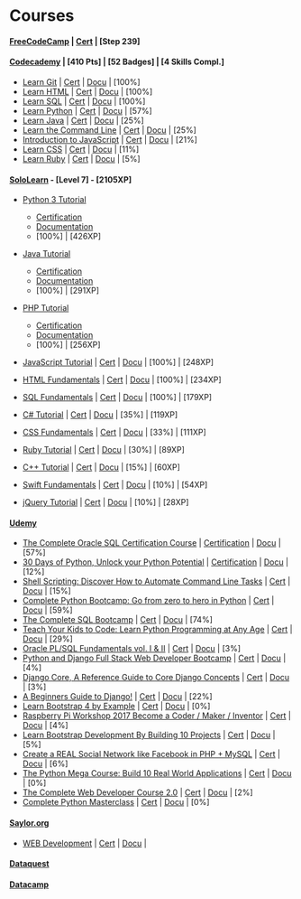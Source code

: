 
Courses
======

#### [FreeCodeCamp](https://www.freecodecamp.org/ttltrk) | [Cert]() | [Step 239]

#### [Codecademy](https://www.codecademy.com/ttltrk) | [410 Pts] | [52 Badges] | [4 Skills Compl.]
  * [Learn Git](https://www.codecademy.com/learn/learn-git) | [Cert]() | [Docu]() | [100%]
  * [Learn HTML](https://www.codecademy.com/learn/learn-html) | [Cert]() | [Docu]() | [100%]
  * [Learn SQL](https://www.codecademy.com/learn/learn-sql) | [Cert]() | [Docu]() | [100%]
  * [Learn Python](https://www.codecademy.com/learn/learn-python) | [Cert]() | [Docu]() | [57%]
  * [Learn Java](https://www.codecademy.com/learn/learn-java) | [Cert]() | [Docu]() | [25%]
  * [Learn the Command Line](https://www.codecademy.com/learn/learn-the-command-line) | [Cert]() | [Docu]() | [25%]
  * [Introduction to JavaScript](https://www.codecademy.com/learn/introduction-to-javascript) | [Cert]() | [Docu]() | [21%]
  * [Learn CSS](https://www.codecademy.com/learn/learn-css) | [Cert]() | [Docu]() | [11%]
  * [Learn Ruby](https://www.codecademy.com/learn/learn-ruby) | [Cert]() | [Docu]() | [5%]

#### [SoloLearn](https://www.sololearn.com/Profile/3771981) - [Level 7] - [2105XP]
  * [Python 3 Tutorial](https://www.sololearn.com/Profile/3771981/Python) 
      * [Certification]() 
      * [Documentation]() 
      * [100%] | [426XP]
      
  * [Java Tutorial](https://www.sololearn.com/Profile/3771981/Java) 
      * [Certification]() 
      * [Documentation]() 
      * [100%] | [291XP]
      
  * [PHP Tutorial](https://www.sololearn.com/Profile/3771981/PHP)
      * [Certification]() 
      * [Documentation]() 
      * [100%] | [256XP]
      
  * [JavaScript Tutorial](https://www.sololearn.com/Profile/3771981/PHP) | [Cert]() | [Docu]() | [100%] | [248XP]
  * [HTML Fundamentals](https://www.sololearn.com/Profile/3771981/HTML) | [Cert]() | [Docu]() | [100%] | [234XP]
  * [SQL Fundamentals](https://www.sololearn.com/Profile/3771981/SQL) | [Cert]() | [Docu]() | [100%] | [179XP]
  * [C# Tutorial](https://www.sololearn.com/Profile/3771981/CSharp) | [Cert]() | [Docu]() | [35%] | [119XP]
  * [CSS Fundamentals](https://www.sololearn.com/Profile/3771981/CSS) | [Cert]() | [Docu]() | [33%] | [111XP]
  * [Ruby Tutorial](https://www.sololearn.com/Profile/3771981/Ruby) | [Cert]() | [Docu]() | [30%] | [89XP]
  * [C++ Tutorial](https://www.sololearn.com/Profile/3771981/CPlusPlus) | [Cert]() | [Docu]() | [15%] | [60XP]
  * [Swift Fundamentals](https://www.sololearn.com/Profile/3771981/Swift) | [Cert]() | [Docu]() | [10%] | [54XP]
  * [jQuery Tutorial](https://www.sololearn.com/Profile/3771981/jQuery) | [Cert]() | [Docu]() | [10%] | [28XP]

#### [Udemy](https://www.udemy.com/home/my-courses/learning/)
  * [The Complete Oracle SQL Certification Course](https://www.udemy.com/the-complete-oracle-sql-certification-course/learn/v4/overview)  | [Certification]() | [Docu](https://github.com/ttltrk/DB/blob/master/SQL/DOC/UDEMY_SQL_CER.MD) | [57%]
  * [30 Days of Python, Unlock your Python Potential](https://www.udemy.com/30-days-of-python/learn/v4/) | [Certification]() | [Docu](https://github.com/ttltrk/PRG/blob/master/PY/DOC/UD_30_PY.MD) | [12%]
  * [Shell Scripting: Discover How to Automate Command Line Tasks](https://www.udemy.com/shell-scripting-linux/learn/v4/) | [Cert]() | [Docu]() | [15%]
  * [Complete Python Bootcamp: Go from zero to hero in Python](https://www.udemy.com/complete-python-bootcamp/learn/v4/overview) | [Cert]() | [Docu]() | [59%]
  * [The Complete SQL Bootcamp](https://www.udemy.com/the-complete-sql-bootcamp/learn/v4/overview) | [Cert]() | [Docu]() | [74%]
  * [Teach Your Kids to Code: Learn Python Programming at Any Age](https://www.udemy.com/teach-your-kids-to-code/learn/v4/) | [Cert]() | [Docu]() | [29%]
  * [Oracle PL/SQL Fundamentals vol. I & II](https://www.udemy.com/oracle-plsql-fundamentals-vol-i-ii/learn/v4/overview) | [Cert]() | [Docu]() | [3%]
  * [Python and Django Full Stack Web Developer Bootcamp](https://www.udemy.com/python-and-django-full-stack-web-developer-bootcamp/learn/v4/overview) | [Cert]() | [Docu]() | [4%]
  * [Django Core, A Reference Guide to Core Django Concepts](https://www.udemy.com/django-core/learn/v4/overview) | [Cert]() | [Docu]() | [3%]
  * [A Beginners Guide to Django!](https://www.udemy.com/introdjango/learn/v4/overview) | [Cert]() | [Docu]() | [22%]
  * [Learn Bootstrap 4 by Example](https://www.udemy.com/learn-bootstrap-4-by-example/learn/v4/overview) | [Cert]() | [Docu]() | [0%]
  * [Raspberry Pi Workshop 2017 Become a Coder / Maker / Inventor](https://www.udemy.com/raspberry-pi-workshop-become-a-coder-maker-inventor/learn/v4/overview) | [Cert]() | [Docu]() | [4%]
  * [Learn Bootstrap Development By Building 10 Projects](https://www.udemy.com/learn-bootstrap-development-by-building-10-projects/learn/v4/overview) | [Cert]() | [Docu]() | [5%]
  * [Create a REAL Social Network like Facebook in PHP + MySQL](https://www.udemy.com/make-a-social-media-website/learn/v4/overview) | [Cert]() | [Docu]() | [6%]
  * [The Python Mega Course: Build 10 Real World Applications](https://www.udemy.com/the-python-mega-course/learn/v4/overview) | [Cert]() | [Docu]() | [0%]
  * [The Complete Web Developer Course 2.0](https://www.udemy.com/the-complete-web-developer-course-2/learn/v4/overview) | [Cert]() | [Docu]() | [2%]
  * [Complete Python Masterclass](https://www.udemy.com/python-the-complete-python-developer-course/learn/v4/content) | [Cert]() | [Docu]() | [0%]
  
#### [Saylor.org]()
  * [WEB Development](https://learn.saylor.org/course/view.php?id=75) | [Cert]() | [Docu]() |

#### [Dataquest](https://www.dataquest.io/profile/ttltrk.acc)

#### [Datacamp](https://www.datacamp.com/profile/ttltrk)

